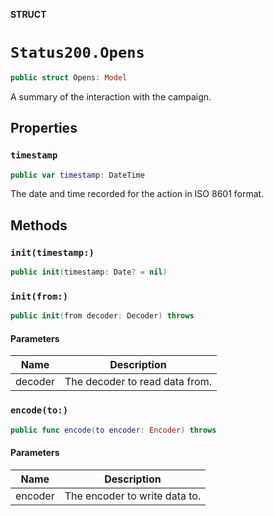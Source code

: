 **STRUCT**

# `Status200.Opens`

```swift
public struct Opens: Model
```

A summary of the interaction with the campaign.

## Properties
### `timestamp`

```swift
public var timestamp: DateTime
```

The date and time recorded for the action in ISO 8601 format.

## Methods
### `init(timestamp:)`

```swift
public init(timestamp: Date? = nil)
```

### `init(from:)`

```swift
public init(from decoder: Decoder) throws
```

#### Parameters

| Name | Description |
| ---- | ----------- |
| decoder | The decoder to read data from. |

### `encode(to:)`

```swift
public func encode(to encoder: Encoder) throws
```

#### Parameters

| Name | Description |
| ---- | ----------- |
| encoder | The encoder to write data to. |
